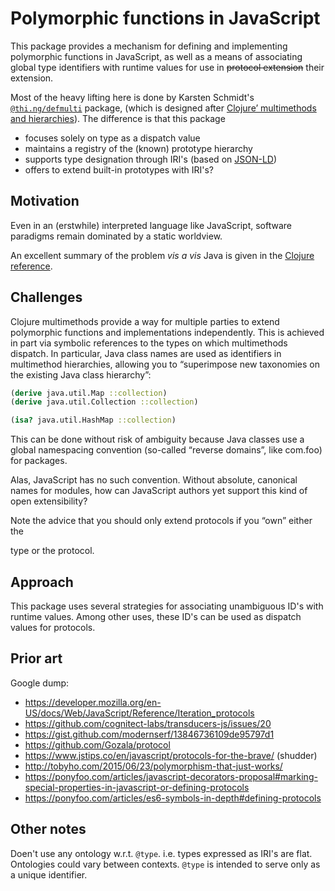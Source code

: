 # Polymorphic functions in JavaScript

This package provides a mechanism for defining and implementing polymorphic
functions in JavaScript, as well as a means of associating global type
identifiers with runtime values for use in ~~protocol extension~~ their
extension.

Most of the heavy lifting here is done by Karsten Schmidt's
[`@thi.ng/defmulti`](https://github.com/thi-ng/umbrella/tree/master/packages/defmulti)
package, (which is designed after [Clojure’ multimethods and
hierarchies](https://clojure.org/reference/multimethods)).  The difference is
that this package
- focuses solely on type as a dispatch value
- maintains a registry of the (known) prototype hierarchy
- supports type designation through IRI's (based on
  [JSON-LD](https://www.w3.org/TR/json-ld/))
- offers to extend built-in prototypes with IRI's?

## Motivation

Even in an (erstwhile) interpreted language like JavaScript, software paradigms
remain dominated by a static worldview.  

An excellent summary of the problem *vis a vis* Java is given in the [Clojure
reference](https://clojure.org/reference/protocols).

## Challenges

Clojure multimethods provide a way for multiple parties to extend polymorphic
functions and implementations independently.  This is achieved in part via
symbolic references to the types on which multimethods dispatch.  In particular,
Java class names are used as identifiers in multimethod hierarchies, allowing
you to “superimpose new taxonomies on the existing Java class hierarchy”:
```clojure
(derive java.util.Map ::collection)
(derive java.util.Collection ::collection)

(isa? java.util.HashMap ::collection)
```

This can be done without risk of ambiguity because Java classes use a global
namespacing convention (so-called “reverse domains”, like com.foo) for packages.

Alas, JavaScript has no such convention.  Without absolute, canonical names for
modules, how can JavaScript authors yet support this kind of open extensibility?

Note the advice that you should only extend protocols if you “own” either the

type or the protocol.

## Approach

This package uses several strategies for associating unambiguous ID's with
runtime values.  Among other uses, these ID's can be used as dispatch values for
protocols.

## Prior art

Google dump:

- https://developer.mozilla.org/en-US/docs/Web/JavaScript/Reference/Iteration_protocols
- https://github.com/cognitect-labs/transducers-js/issues/20
- https://gist.github.com/modernserf/13846736109de95797d1
- https://github.com/Gozala/protocol
- https://www.jstips.co/en/javascript/protocols-for-the-brave/ (shudder)
- http://tobyho.com/2015/06/23/polymorphism-that-just-works/
- https://ponyfoo.com/articles/javascript-decorators-proposal#marking-special-properties-in-javascript-or-defining-protocols
- https://ponyfoo.com/articles/es6-symbols-in-depth#defining-protocols

## Other notes

Doen't use any ontology w.r.t. `@type`.  i.e. types expressed as IRI's are
flat.  Ontologies could vary between contexts.  `@type` is intended to serve
only as a unique identifier.
